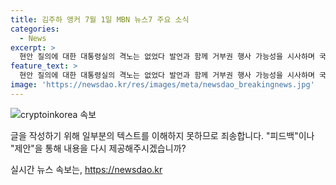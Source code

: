 ```yaml
---
title: 김주하 앵커 7월 1일 MBN 뉴스7 주요 소식
categories:
  - News
excerpt: >
  현안 질의에 대한 대통령실의 격노는 없었다 발언과 함께 거부권 행사 가능성을 시사하며 국회 운영위의 대통령실 공방 사건이 공로되고 있습니다. 국민의힘 전당대회에서의 배신의 정치 공방과 후보들 간의 과열된 갈등 또한 주목받고 있습니다. 이 외에도 경계근무 중 사망한 육군 일병 사건과 바이든 대통령의 후보 TV 토론 참패에 따른 교체 여론 등이 이슈로 떠오르고 있습니다. (150자)
feature_text: >
  현안 질의에 대한 대통령실의 격노는 없었다 발언과 함께 거부권 행사 가능성을 시사하며 국회 운영위의 대통령실 공방 사건이 공로되고 있습니다. 국민의힘 전당대회에서의 배신의 정치 공방과 후보들 간의 과열된 갈등 또한 주목받고 있습니다. 이 외에도 경계근무 중 사망한 육군 일병 사건과 바이든 대통령의 후보 TV 토론 참패에 따른 교체 여론 등이 이슈로 떠오르고 있습니다. (150자)
image: 'https://newsdao.kr/res/images/meta/newsdao_breakingnews.jpg'
---
```


<p><img src="https://newsdao.kr/res/images/meta/newsdao_breakingnews.jpg" alt="cryptoinkorea 속보" /></p>

<p>글을 작성하기 위해 일부분의 텍스트를 이해하지 못하므로 죄송합니다. "피드백"이나 "제안"을 통해 내용을 다시 제공해주시겠습니까?</p>
실시간 뉴스 속보는, <a href="https://newsdao.kr" rel="dofollow">https://newsdao.kr</a>


